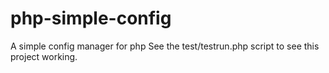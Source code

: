 php-simple-config
=================

A simple config manager for php
See the test/testrun.php script to see this project working. 
